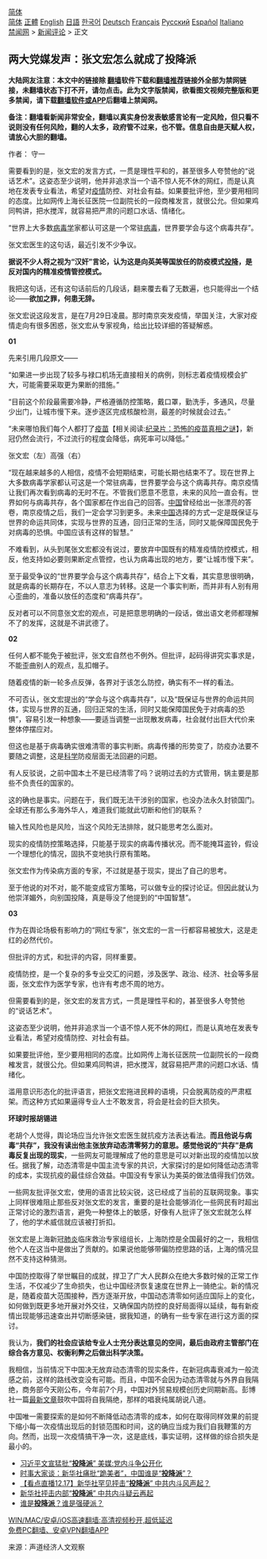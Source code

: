  <!-- 面包屑导航 --> <div class="breadcrumb"><!-- GTranslate: https://gtranslate.io/ -->  <div class="switcher notranslate">  <div class="selected">  <a href="#" onclick="return false;"> 简体</a>  </div>  <div class="option">  <a href="https://www.bannedbook.org" onclick="doGTranslate('zh-CN|zh-CN');jQuery('div.switcher div.selected a').html(jQuery(this).html());return false;" title="简体中文" class="nturl selected"> 简体</a>  <a href="https://www.bannedbook.org/zh-tw/" onclick="doGTranslate('zh-CN|zh-TW');jQuery('div.switcher div.selected a').html(jQuery(this).html());return false;" title="繁體中文" class="nturl"> 正體</a>  <a href="https://www.bannedbook.org/en/" onclick="doGTranslate('zh-CN|en');jQuery('div.switcher div.selected a').html(jQuery(this).html());return false;" title="English" class="nturl"> English</a>  <a href="https://www.bannedbook.org/ja/" onclick="doGTranslate('zh-CN|ja');jQuery('div.switcher div.selected a').html(jQuery(this).html());return false;" title="日本語" class="nturl"> 日語</a>  <a href="https://www.bannedbook.org/ko/" onclick="doGTranslate('zh-CN|ko');jQuery('div.switcher div.selected a').html(jQuery(this).html());return false;" title="한국어" class="nturl"> 한국어</a>  <a href="https://www.bannedbook.org/de/" onclick="doGTranslate('zh-CN|de');jQuery('div.switcher div.selected a').html(jQuery(this).html());return false;" title="Deutsch" class="nturl"> Deutsch</a>  <a href="https://www.bannedbook.org/fr/" onclick="doGTranslate('zh-CN|fr');jQuery('div.switcher div.selected a').html(jQuery(this).html());return false;" title="Français" class="nturl"> Français</a>  <a href="https://www.bannedbook.org/ru/" onclick="doGTranslate('zh-CN|ru');jQuery('div.switcher div.selected a').html(jQuery(this).html());return false;" title="Русский" class="nturl"> Русский</a>  <a href="https://www.bannedbook.org/es/" onclick="doGTranslate('zh-CN|es');jQuery('div.switcher div.selected a').html(jQuery(this).html());return false;" title="Español" class="nturl"> Español</a>  <a href="https://www.bannedbook.org/it/" onclick="doGTranslate('zh-CN|it');jQuery('div.switcher div.selected a').html(jQuery(this).html());return false;" title="Italiano" class="nturl"> Italiano</a>  </div>  </div>      <div class='breadcrumb-sub'><!-- Breadcrumb NavXT 6.3.0 --> <a href="https://www.bannedbook.org/" class="home">禁闻网</a> &gt; <a href="https://www.bannedbook.org/bnews/comments/" class="category">新闻评论</a> &gt; 正文</div></div><h2>两大党媒发声：张文宏怎么就成了投降派</h2> <p class="notice"><b>大陆网友注意：本文中的链接除 <a href="https://github.com/bannedbook/fanqiang" >翻墙</a>软件下载和<a href="https://github.com/killgcd/justmysocks/blob/master/README.md">翻墙推荐</a>链接外全部为禁网链接，未翻墙状态下打不开，请勿点击。此为文字版禁闻，欲看图文视频完整版和更多禁闻，请下载<a href="https://github.com/bannedbook/fanqiang">翻墙软件或APP</a>后翻墙上禁闻网。</p><p>备注：翻墙看新闻非常安全，翻墙以真实身份发表敏感言论有一定风险，但只看不说则没有任何风险，翻的人太多，政府管不过来，也不管。信息自由是天赋人权，请放心大胆的翻墙。</b></p>  <div class="entry"> <p>作者： 守一</p> <p id="summary">需要看到的是，张文宏的发言方式，一贯是理性平和的，甚至很多人夸赞他的“说话艺术”。这姿态至少说明，他并非追求当一个语不惊人死不休的网红，而是认真地在发表专业看法，希望对<a href="https://www.bannedbook.org/bnews/tag/%E7%96%AB%E6%83%85/" class="st_tag internal_tag" rel="tag" title="标签 疫情 下的日志">疫情</a>防控、对社会有益。如果要批评他，至少要用相同的态度。比如网传上海长征医院一位副院长的一段商榷发言，就很公允。但如果鸡同鸭讲，把水搅浑，就容易把严肃的问题口水话、情绪化。</p> <p><strong></strong></p> <p>“世界上大多数<a href="https://www.bannedbook.org/bnews/tag/%E7%97%85%E6%AF%92%E5%AD%A6/" class="st_tag internal_tag" rel="tag" title="标签 病毒学 下的日志">病毒学</a>家都认可这是一个常驻<a href="https://www.bannedbook.org/bnews/tag/%e7%97%85%e6%af%92/" class="st_tag internal_tag" rel="tag" title="标签 病毒 下的日志">病毒</a>，世界要学会与这个病毒共存”。</p> <p>张文宏医生的这句话，最近引发不少争议。</p> <p><strong>据说不少人将之视为“汉奸”言论，认为这是向英美等国放任的防疫模式<a href="https://www.bannedbook.org/bnews/tag/%e6%8a%95%e9%99%8d/" class="st_tag internal_tag" rel="tag" title="标签 投降 下的日志">投降</a>，是反对国内的精准疫情管控模式。</strong></p> <p>我把这句话，还有这句话前后的几段话，翻来覆去看了无数遍，也只能得出一个结论——<strong>欲加之罪，何患无辞。</strong></p> <p>张文宏说这段发言，是在7月29日凌晨。那时南京突发疫情，举国关注，大家对疫情走向有很多困惑，张文宏从专家视角，给出比较详细的答疑解惑。</p> <p><strong>01</strong></p> <p>先来引用几段原文——</p> <p>“如果进一步出现了较多与禄口机场无直接相关的病例，则标志着疫情规模会扩大，可能需要采取更为果断的措施。”</p>  <p>“目前这个阶段最需要冷静，严格遵循防控策略，戴口罩，勤洗手，多通风，尽量少出门，让城市慢下来。逐步逐区完成核酸检测，最差的时候就会过去。”</p> <p>“未来哪怕我们每个人都打了<span class='wp_keywordlink'><a href="https://www.bannedbook.org/bnews/tculture/20160630/551027.html" title="疫苗" target="_blank">疫苗</a></span>【相关阅读:<a href='https://www.bannedbook.org/bnews/topimagenews/20180408/925060.html' target='_blank'>纪录片：恐怖的疫苗真相之谜</a>】，新冠仍然会流行，不过流行的程度会降低，病死率可以降低。”</p> <p>张文宏（左）高强（右）</p> <p>“现在越来越多的人相信，疫情不会短期结束，可能长期也结束不了。现在世界上大多数病毒学家都认可这是一个常驻病毒，世界要学会与这个病毒共存。南京疫情让我们再次看到病毒的无时不在。不管我们愿意不愿意，未来的风险一直会有。世界如何与病毒共存，各个国家都在作出自己的回答。<span class='wp_keywordlink_affiliate'><a href="https://www.bannedbook.org/" title="中国" target="_blank">中国</a></span>曾经给出一张漂亮的答卷，南京疫情之后，我们一定会学习到更多。未来<a href="https://www.bannedbook.org/bnews/tag/%E4%B8%AD%E5%9B%BD/" class="st_tag internal_tag" rel="tag" title="标签 中国 下的日志">中国</a>选择的方式一定是既保证与世界的命运共同体，实现与世界的互通，回归正常的生活，同时又能保障国民免于对病毒的恐惧。中国应该有这样的智慧。”</p> <p>不难看到，从头到尾张文宏都没有说过，要放弃中国既有的精准疫情防控模式，相反，他支持如必要则果断定点管控，也认为病毒出现的地方，要“让城市慢下来”。</p> <p>至于最受争议的“世界要学会与这个病毒共存”，结合上下文看，其实意思很明确，就是病毒的长期存在，不以人意志为转移。这是一个事实判断，而并非有人别有用心歪曲的，准备以放任的态度和“病毒共存”。</p> <p>反对者可以不同意张文宏的观点，可是把意思明确的一段话，做出语文老师都理解不了的发挥，这就是不讲武德了。</p> <p><strong>02</strong></p> <p>任何人都不能免于被批评，张文宏自然也不例外。但批评，起码得讲究实事求是，不能歪曲别人的观点，乱扣帽子。</p> <p>随着疫情的新一轮多点反弹，各界对于该怎么防控，确实有不一样的看法。</p> <p>不可否认，张文宏提出的“学会与这个病毒共存”，以及“既保证与世界的命运共同体，实现与世界的互通，回归正常的生活，同时又能保障国民免于对病毒的恐惧”，容易引发一种想象——要适当调整一出现散发病毒，社会就付出巨大代价来整体停摆应对。</p>  <p>但这也是基于病毒确实很难清零的事实判断。病毒传播的形势变了，防疫办法要不要随之调整，这是<span class='wp_keywordlink'><a href="https://www.bannedbook.org/forum11/topic309.html" title="禁片：“科学”的棍子" target="_blank">科学</a></span>防疫层面无法回避的问题。</p> <p>有人反驳说，之前中国本土不是已经清零了吗？说明过去的方式管用，锅主要是那些不负责任的国家的。</p> <p>这的确也是事实。问题在于，我们既无法干涉别的国家，也没办法永久封锁国门。全球还有那么多海外华人，难道我们能就此切断和他们的联系？</p> <p>输入性风险也是风险，当这个风险无法排除，就只能思考怎么面对。</p> <p>现实的疫情防控策略选择，只能基于现实的病毒传播状况。而不能掩耳盗铃，假设一个理想化的情况，固执不变地执行原有策略。</p> <p>张文宏作为传染病方面的专家，不过就是基于现实，提出了自己的思考。</p> <p>至于他说的对不对，能不能变成官方策略，可以做专业的探讨论证。但因此就认为他崇洋媚外，向别国投降，真是辱没了他提到的“中国智慧”。</p> <p><strong>03</strong></p> <p>作为在舆论场极有影响力的“网红专家”，张文宏的一言一行都容易被放大，这是走红的必然代价。</p> <p>但批评的方式，和批评的内容，同样重要。</p> <p>疫情防控，是一个复杂的多专业交汇的问题，涉及医学、政治、经济、社会等多层面，张文宏作为医学专家，也许有考虑不周的地方。</p>  <p>但需要看到的是，张文宏的发言方式，一贯是理性平和的，甚至很多人夸赞他的“说话艺术”。</p> <p>这姿态至少说明，他并非追求当一个语不惊人死不休的网红，而是认真地在发表专业看法，希望对疫情防控、对社会有益。</p> <p>如果要批评他，至少要用相同的态度。比如网传上海长征医院一位副院长的一段商榷发言，就很公允。但如果鸡同鸭讲，把水搅浑，就容易把严肃的问题口水话、情绪化。</p> <p>滥用意识形态化的批评语言，把张文宏拖进民粹的语境，只会脱离防疫的严肃框架。而这种方式如果逼得专业人士不敢发言，将会是社会的巨大损失。</p> <p><strong>环球时报胡锡进</strong></p> <p>老胡个人觉得，舆论场应当允许张文宏医生就抗疫方法表达看法。<strong>而且他说与病毒“共存”，我没有读出他主张放弃动态清零努力的意思。感觉他说的“共存”是病毒反复出现的现实</strong>，一些网友可能理解成了他的意思是可以对新出现的疫情加以放任。据我了解，动态清零是中国主流专家的共识，大家探讨的是如何降低动态清零的成本，实现抗疫的最佳综合效益。中国没有专家认为美英的做法值得我们仿效。</p> <p>一些网友批评张文宏，使用的语言比较尖锐，这已经成了当前的互联网现象。事实上同样很难阻止那些反对张文宏的发言，重要的是社会能够消化一些网民有时超出正常讨论的激烈语言，避免一种整体上的敏感，好像有人批评了张文宏就怎么样了，他的学术威信就应该被打折扣。</p> <p>张文宏是上海新冠<a href="https://www.bannedbook.org/bnews/tag/%e8%82%ba%e7%82%8e/" class="st_tag internal_tag" rel="tag" title="标签 肺炎 下的日志">肺炎</a>临床救治专家组组长，上海防控是全国最好的之一，我相信他个人在这当中是做出了贡献的。如果说他能够带偏防控思路的话，上海的情况显然不支持这种猜测。</p> <p>中国防控取得了举世瞩目的成就，捍卫了广大人民群众在绝大多数时候的正常工作生活，不仅减少了生命损失，也让中国经济恢复速度在世界上一骑绝尘。新的情况是，随着疫苗大范围接种，西方逐渐开放，中国动态清零如何适应国际上的变化，如何做到既更多地开展对外交往，又确保国内防控的良好局面得以延续，每有新疫情出现能够迅速查出并切断感染链，据我知道，的确有一些专家在进行这方面的探讨。</p> <p>我认为，<strong>我们的社会应该给专业人士充分表达意见的空间，最后由政府主管部门在综合各方意见、权衡利弊之后做出科学决策。</strong></p> <p>我相信，当前情况下中国决无放弃动态清零的现实条件，在新冠病毒衰减为一般流感之前，这样的路线改变没有可能。而且，中国不会因为动态清零就与外界自我隔绝，商务部今天刚公布，今年前7个月，中国对外贸易规模创历史同期新高。彭博社一篇<span class='wp_keywordlink_affiliate'><a href="https://www.bannedbook.org/bnews/latest/" title="最新文章" target="_blank">最新文章</a></span>鼓吹中国将自我隔绝，那样的唱衰纯属胡说八道。</p>  <p>中国唯一需要探索的是如何不断降低动态清零的成本，如何在取得同样效果的前提下缩小每一次疫情出现后的封锁范围和时间，这的确应当成为我们自我鞭策的方向。然而，出现一次疫情搞干净一次，这是底线，事实证明，这样做的综合损失是最小的。</p> <ul class='op-related-articles' title='相关阅读'> <li><a href='https://www.bannedbook.org/bnews/comments/20201225/1454616.html' target='_blank'>习近平文宣猛批“<b>投降派</b>” 美媒:党内斗争公开化</a></li> <li><a href='https://www.bannedbook.org/bnews/comments/20201222/1452518.html' target='_blank'>时事大家谈：新华社痛批“跪美者”，中国谁是“<b>投降派</b>”？</a></li> <li><a href='https://www.bannedbook.org/bnews/bannedvideo/20201218/1450034.html' target='_blank'>【看点直播12.17】新华社罕见抨击“<b>投降派</b>” 中共内斗风声起？</a></li> <li><a href='https://www.bannedbook.org/bnews/cbnews/20201218/1450010.html' target='_blank'>新华社抨击内部“<b>投降派</b>” 中共内斗疑云再起</a></li> <li><a href='https://www.bannedbook.org/bnews/baitai/20190717/1159521.html' target='_blank'>谁是<b>投降派</b>？谁是强硬派？</a></li> </ul> <p class="texttj"> <a href="https://github.com/bannedbook/fanqiang/wiki/V2ray%E6%9C%BA%E5%9C%BA" target="_blank">WIN/MAC/安卓/iOS高速翻墙:高清视频秒开,超低延迟</a><br/> <a href="https://github.com/bannedbook/fanqiang/wiki/%E7%A6%81%E9%97%BB%E7%BD%91%E5%AE%89%E5%8D%93%E7%BF%BB%E5%A2%99%E6%96%B0%E9%97%BBAPP" target="_blank">免费PC翻墙、安卓VPN翻墙APP</a></p><p> 来源：声道经济人文观察 </p><a name='sharetosocial'></a>  <div style="margin-bottom:5px;padding-bottom:5px;clear:both"> <div id="archive-pix-1" class="banner-ads"> <!-- AuctionX Display platform tag START --> <div id="26318x728x90x621x_ADSLOT2" clicktrack="%%CLICK_URL_ESC%%"></div> <!-- AuctionX Display platform tag END --> </div> <div id="archive-pix-2" class="banner-ads"> <!-- AuctionX Display platform tag START --> <div id="26315x300x250x621x_ADSLOT2" clicktrack="%%CLICK_URL_ESC%%"></div> <!-- AuctionX Display platform tag END --> </div> </div>  <div id="archive-pix-1" class="banner-ads"> <!-- AuctionX Display platform tag START --> <div id="26318x728x90x621x_ADSLOT3" clicktrack="%%CLICK_URL_ESC%%"></div> <!-- AuctionX Display platform tag END --> </div> </div><!--END ENTRY--> 